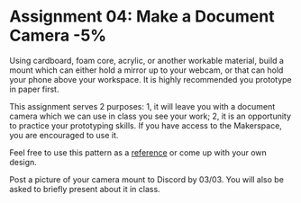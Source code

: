 
# Assignment 04: Make a Document Camera -5%

Using cardboard, foam core, acrylic, or another workable material, build a mount which can either hold a mirror up to your webcam, or that can hold your phone above your workspace. 
It is highly recommended you prototype in paper first. 

This assignment serves 2 purposes: 1, it will leave you with a document camera which we can use in class you see your work; 2, it is an opportunity to practice your prototyping skills. If you have access to the Makerspace, you are encouraged to use it. 

Feel free to use this pattern as a [reference](https://drive.google.com/file/d/14ck9VeHbztW8dh6mfwbpIgxGV0nnEbzR/view?usp=sharing) or come up with your own design.  

Post a picture of your camera mount to Discord by 03/03. You will also be asked to briefly present about it in class.
